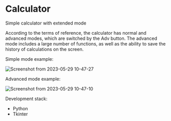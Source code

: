 # Calculator
Simple calculator with extended mode

According to the terms of reference, the calculator has normal and advanced modes, which are switched by the Adv button. The advanced mode includes a large number of functions, as well as the ability to save the history of calculations on the screen.

Simple mode example:

![Screenshot from 2023-05-29 10-47-27](https://github.com/MikhStas/Calculator/assets/61974713/dfa4a719-b3d3-4b90-8542-15164222d0f0)


Advanced mode example:

![Screenshot from 2023-05-29 10-47-10](https://github.com/MikhStas/Calculator/assets/61974713/d86a2ea0-8bd7-4998-a468-cbd5209325d2)

Development stack:
- Python
- Tkinter

